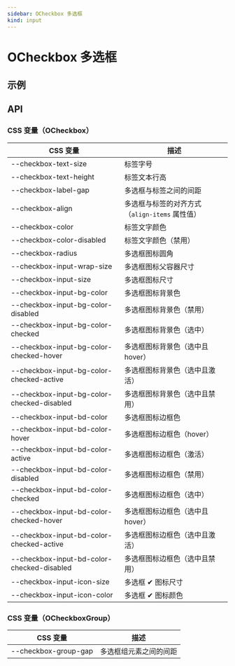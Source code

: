 ```yaml
---
sidebar: OCheckbox 多选框
kind: input
---
```


# OCheckbox 多选框

## 示例

<!-- @usage CheckboxUsage -->
<!-- @case CheckboxGroup -->
<!-- @case CheckboxIndeterminate -->

## API

### CSS 变量（OCheckbox）

| CSS 变量 | 描述 |
| --- | --- |
| \-\-checkbox-text-size | 标签字号 |
| \-\-checkbox-text-height | 标签文本行高 |
| \-\-checkbox-label-gap | 多选框与标签之间的间距 |
| \-\-checkbox-align | 多选框与标签的对齐方式（`align-items` 属性值） |
| \-\-checkbox-color | 标签文字颜色 |
| \-\-checkbox-color-disabled | 标签文字颜色（禁用） |
| \-\-checkbox-radius | 多选框图标圆角 |
| \-\-checkbox-input-wrap-size | 多选框图标父容器尺寸 |
| \-\-checkbox-input-size | 多选框图标尺寸 |
| \-\-checkbox-input-bg-color | 多选框图标背景色 |
| \-\-checkbox-input-bg-color-disabled | 多选框图标背景色（禁用） |
| \-\-checkbox-input-bg-color-checked | 多选框图标背景色（选中） |
| \-\-checkbox-input-bg-color-checked-hover | 多选框图标背景色（选中且hover） |
| \-\-checkbox-input-bg-color-checked-active  | 多选框图标背景色（选中且激活） |
| \-\-checkbox-input-bg-color-checked-disabled | 多选框图标背景色（选中且禁用） |
| \-\-checkbox-input-bd-color | 多选框图标边框色 |
| \-\-checkbox-input-bd-color-hover | 多选框图标边框色（hover） |
| \-\-checkbox-input-bd-color-active | 多选框图标边框色（激活） |
| \-\-checkbox-input-bd-color-disabled | 多选框图标边框色（禁用） |
| \-\-checkbox-input-bd-color-checked | 多选框图标边框色（选中） |
| \-\-checkbox-input-bd-color-checked-hover | 多选框图标边框色（选中且hover） |
| \-\-checkbox-input-bd-color-checked-active | 多选框图标边框色（选中且激活） |
| \-\-checkbox-input-bd-color-checked-disabled | 多选框图标边框色（选中且禁用） |
| \-\-checkbox-input-icon-size | 多选框 ✔ 图标尺寸 |
| \-\-checkbox-input-icon-color | 多选框 ✔ 图标颜色 |

### CSS 变量（OCheckboxGroup）

| CSS 变量 | 描述 |
| --- | --- |
| \-\-checkbox-group-gap | 多选框组元素之间的间距 |

<!-- @api OCheckbox -->
<!-- @api ../../checkbox-group/__docs__/OCheckboxGroup -->
